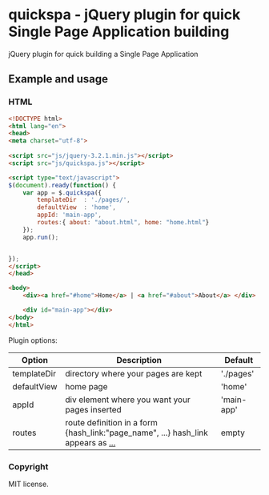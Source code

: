 # quickspa - jQuery plugin for quick Single Page Application building

jQuery plugin for quick building a Single Page Application

## Example and usage

### HTML

```html
<!DOCTYPE html>
<html lang="en">
<head>
<meta charset="utf-8">
   
<script src="js/jquery-3.2.1.min.js"></script>
<script src="js/quickspa.js"></script>

<script type="text/javascript">
$(document).ready(function() {
	var app = $.quickspa({
		templateDir  : './pages/',
		defaultView  : 'home',
		appId: 'main-app',
		routes:{ about: "about.html", home: "home.html"}
	});	
	app.run();


});
</script>
</head>

<body>
	<div><a href="#home">Home</a> | <a href="#about">About</a> </div>

	<div id="main-app"></div>
</body>
</html>

```

Plugin options:

| Option | Description | Default |
|---|---|---|
| templateDir | directory where your pages are kept | './pages' |
| defaultView | home page | 'home' |
| appId | div element where you want your pages inserted | 'main-app' |
| routes | route definition in a form {hash_link:"page_name", ...} hash_link appears as <a href="#hash_link"> ...| empty |

### Copyright
MIT license. 